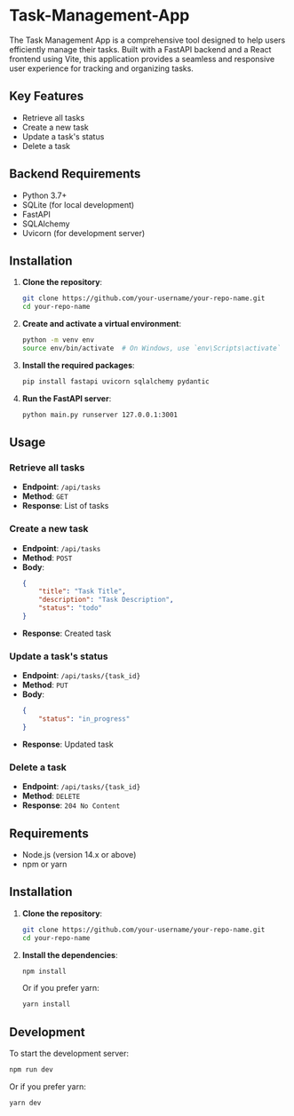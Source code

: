 # Task-Management-App
The Task Management App is a comprehensive tool designed to help users efficiently manage their tasks. Built with a FastAPI backend and a React frontend using Vite, this application provides a seamless and responsive user experience for tracking and organizing tasks.

## Key Features

- Retrieve all tasks
- Create a new task
- Update a task's status
- Delete a task

## Backend Requirements

- Python 3.7+
- SQLite (for local development)
- FastAPI
- SQLAlchemy
- Uvicorn (for development server)

## Installation

1. **Clone the repository**:

    ```bash
    git clone https://github.com/your-username/your-repo-name.git
    cd your-repo-name
    ```

2. **Create and activate a virtual environment**:

    ```bash
    python -m venv env
    source env/bin/activate  # On Windows, use `env\Scripts\activate`
    ```

3. **Install the required packages**:

    ```bash
    pip install fastapi uvicorn sqlalchemy pydantic
    ```

4. **Run the FastAPI server**:

    ```bash
    python main.py runserver 127.0.0.1:3001
    ```

## Usage

### Retrieve all tasks

- **Endpoint**: `/api/tasks`
- **Method**: `GET`
- **Response**: List of tasks

### Create a new task

- **Endpoint**: `/api/tasks`
- **Method**: `POST`
- **Body**:
    ```json
    {
        "title": "Task Title",
        "description": "Task Description",
        "status": "todo"
    }
    ```
- **Response**: Created task

### Update a task's status

- **Endpoint**: `/api/tasks/{task_id}`
- **Method**: `PUT`
- **Body**:
    ```json
    {
        "status": "in_progress"
    }
    ```
- **Response**: Updated task

### Delete a task

- **Endpoint**: `/api/tasks/{task_id}`
- **Method**: `DELETE`
- **Response**: `204 No Content`


## Requirements

- Node.js (version 14.x or above)
- npm or yarn

## Installation

1. **Clone the repository**:

    ```bash
    git clone https://github.com/your-username/your-repo-name.git
    cd your-repo-name
    ```

2. **Install the dependencies**:

    ```bash
    npm install
    ```

    Or if you prefer yarn:

    ```bash
    yarn install
    ```

## Development

To start the development server:

```bash
npm run dev
```

Or if you prefer yarn:
```bash
yarn dev
```
